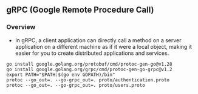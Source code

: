 ## gRPC (Google Remote Procedure Call)

### Overview

- In gRPC, a client application can directly call a method on a server application on a different machine as if it were a local object, making it easier for you to create distributed applications and services.

```
go install google.golang.org/protobuf/cmd/protoc-gen-go@v1.28
go install google.golang.org/grpc/cmd/protoc-gen-go-grpc@v1.2
export PATH="$PATH:$(go env GOPATH)/bin"
protoc --go_out=. --go-grpc_out=. proto/authentication.proto
protoc --go_out=. --go-grpc_out=. proto/users.proto
```